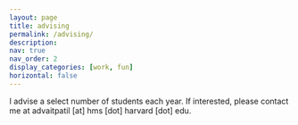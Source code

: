 ```yaml
---
layout: page
title: advising
permalink: /advising/
description: 
nav: true
nav_order: 2
display_categories: [work, fun]
horizontal: false
---
```


<!-- Google tag (gtag.js) -->
<script async src="https://www.googletagmanager.com/gtag/js?id=G-JZNC5LYZYZ"></script>
<script>
  window.dataLayer = window.dataLayer || [];
  function gtag(){dataLayer.push(arguments);}
  gtag('js', new Date());

  gtag('config', 'G-JZNC5LYZYZ');
</script>

I advise a select number of students each year. If interested, please contact me at advaitpatil [at] hms [dot] harvard [dot] edu.
